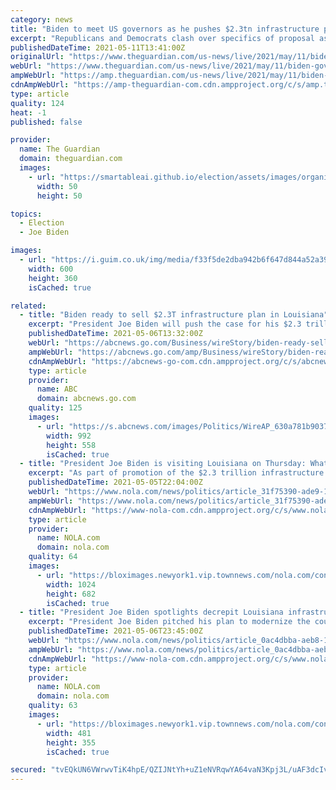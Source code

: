 ```yaml
---
category: news
title: "Biden to meet US governors as he pushes $2.3tn infrastructure plan – live"
excerpt: "Republicans and Democrats clash over specifics of proposal as Mitch McConnell says no rollback of Trump-era tax cuts – follow the latest news"
publishedDateTime: 2021-05-11T13:41:00Z
originalUrl: "https://www.theguardian.com/us-news/live/2021/may/11/biden-governors-infrastructure-plan-politics-live?page=with:block-609a823d8f080cbad78fa940"
webUrl: "https://www.theguardian.com/us-news/live/2021/may/11/biden-governors-infrastructure-plan-politics-live?page=with:block-609a823d8f080cbad78fa940"
ampWebUrl: "https://amp.theguardian.com/us-news/live/2021/may/11/biden-governors-infrastructure-plan-politics-live"
cdnAmpWebUrl: "https://amp-theguardian-com.cdn.ampproject.org/c/s/amp.theguardian.com/us-news/live/2021/may/11/biden-governors-infrastructure-plan-politics-live"
type: article
quality: 124
heat: -1
published: false

provider:
  name: The Guardian
  domain: theguardian.com
  images:
    - url: "https://smartableai.github.io/election/assets/images/organizations/theguardian.com-50x50.jpg"
      width: 50
      height: 50

topics:
  - Election
  - Joe Biden

images:
  - url: "https://i.guim.co.uk/img/media/f33f5de2dba942b6f647d844a52a3926bdcc6bce/0_150_4500_2700/master/4500.jpg?width=300&quality=45&auto=format&fit=max&dpr=2&s=dcea6715d4fee6936cd3f8ecc6ecef9e"
    width: 600
    height: 360
    isCached: true

related:
  - title: "Biden ready to sell $2.3T infrastructure plan in Louisiana"
    excerpt: "President Joe Biden will push the case for his $2.3 trillion infrastructure plan in the reliably Republican state of Louisiana"
    publishedDateTime: 2021-05-06T13:32:00Z
    webUrl: "https://abcnews.go.com/Business/wireStory/biden-ready-sell-23t-infrastructure-plan-louisiana-77526895"
    ampWebUrl: "https://abcnews.go.com/amp/Business/wireStory/biden-ready-sell-23t-infrastructure-plan-louisiana-77526895"
    cdnAmpWebUrl: "https://abcnews-go-com.cdn.ampproject.org/c/s/abcnews.go.com/amp/Business/wireStory/biden-ready-sell-23t-infrastructure-plan-louisiana-77526895"
    type: article
    provider:
      name: ABC
      domain: abcnews.go.com
    quality: 125
    images:
      - url: "https://s.abcnews.com/images/Politics/WireAP_630a781b90374f4f8cb6cfeefe957f18_16x9_992.jpg"
        width: 992
        height: 558
        isCached: true
  - title: "President Joe Biden is visiting Louisiana on Thursday: What we know about his agenda, arrival"
    excerpt: "As part of promotion of the $2.3 trillion infrastructure plan, President Joe Biden is making a couple of stops in Louisiana on Thursday to discuss projects to rebuild the nation’s"
    publishedDateTime: 2021-05-05T22:04:00Z
    webUrl: "https://www.nola.com/news/politics/article_31f75390-ade9-11eb-afde-57465de128db.html"
    ampWebUrl: "https://www.nola.com/news/politics/article_31f75390-ade9-11eb-afde-57465de128db.amp.html"
    cdnAmpWebUrl: "https://www-nola-com.cdn.ampproject.org/c/s/www.nola.com/news/politics/article_31f75390-ade9-11eb-afde-57465de128db.amp.html"
    type: article
    provider:
      name: NOLA.com
      domain: nola.com
    quality: 64
    images:
      - url: "https://bloximages.newyork1.vip.townnews.com/nola.com/content/tncms/assets/v3/editorial/3/63/36311596-61d9-53b3-a059-00008a0443b4/604ac094deaab.image.jpg?resize=1024%2C682"
        width: 1024
        height: 682
        isCached: true
  - title: "President Joe Biden spotlights decrepit Louisiana infrastructure as he pitches $2 trillion plan"
    excerpt: "President Joe Biden pitched his plan to modernize the country’s infrastructure during two Louisiana stops on Thursday, telling a small crowd in Lake Charles that he wanted to replace the"
    publishedDateTime: 2021-05-06T23:45:00Z
    webUrl: "https://www.nola.com/news/politics/article_0ac4dbba-aeb8-11eb-88b3-eba71d8ac703.html"
    ampWebUrl: "https://www.nola.com/news/politics/article_0ac4dbba-aeb8-11eb-88b3-eba71d8ac703.amp.html"
    cdnAmpWebUrl: "https://www-nola-com.cdn.ampproject.org/c/s/www.nola.com/news/politics/article_0ac4dbba-aeb8-11eb-88b3-eba71d8ac703.amp.html"
    type: article
    provider:
      name: NOLA.com
      domain: nola.com
    quality: 63
    images:
      - url: "https://bloximages.newyork1.vip.townnews.com/nola.com/content/tncms/assets/v3/editorial/9/62/96285bc8-aeb8-11eb-937e-0b523f52bba8/60946ba1360cd.image.jpg?crop=481%2C355%2C16%2C66"
        width: 481
        height: 355
        isCached: true

secured: "tvEQkUN6VWrwvTiK4hpE/QZIJNtYh+uZ1eNVRqwYA64vaN3Kpj3L/uAF3dcIvTnaRso+JGOroFlaqJBKgkct9cMexLW7YBcayz4cuLqJQ3cnYCw943Bzxqzx/MHIZHKkcVgMvyUcP5O8Pn2Sr+3aCM4POcZtIqe1ZAXTq7QKwHbBfl+ihXu43jTNYbJtSZezx09X5InLy3NAznRFMeRyRH0KP2DWFrQ1ZFVCwZSHQyjfElerqQeptnS574BGQTQa9U1KWtpx7kE2l5COVtE+Pr3dQiWicTTWRbI7YZRcDrSOheHzhiBOCrrwwpJU0Z8WVL5nFxCIqysogAzrRbMJ2uWZ7mmAhTqc091+q+8dlDM=;fI2VKu0soXfsemYHjJOSqQ=="
---
```


